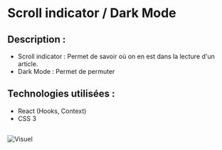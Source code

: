 # Scroll indicator / Dark Mode

## Description :
* Scroll indicator : Permet de savoir où on en est dans la lecture d'un article.
* Dark Mode : Permet de permuter 

## Technologies utilisées :
* React (Hooks, Context)
* CSS 3


## 
![Visuel](http://julie-desvaux.com/images/react_context_scroll_indicator.gif "Visuel")
